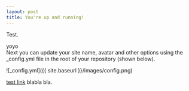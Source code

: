 ```yaml
---
layout: post
title: You're up and running!
---
```


Test.

yoyo    
Next you can update your site name, avatar and other options using the _config.yml file in the root of your repository (shown below).

![_config.yml]({{ site.baseurl }}/images/config.png)

[test link](http://www.google.com) blabla bla.
